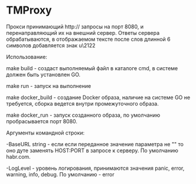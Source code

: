 # TMProxy
Прокси принимающий http:// запросы на порт 8080, и перенаправляющий их на внешний сервер.
Ответы сервера обрабатываются, в отображаемом тексте после слов длинной 6 символов добавляется знак u\2122

Использование:

make build        - создаст выполняемый файл в каталоге cmd, в системе должен быть установлен GO.

make run          - запуск на выполнение 

make docker_build - создание Docker образа, наличие на системе GO не требуется, сборка ведется внутри промежуточного образа.

make docker_run   - запуск созданного образа, по умолчанию пробрасывается порт 8080.

Аргументы командной строки:

-BaseURL string - если если переданное значение параметра не "" то оно дуте заменять HOST:PORT в запросе к серверу. По умолчанию habr.com.

-LogLevel - уровень логирования, принимаются значения panic, error, warning, info, debug. По умолчанию - error
